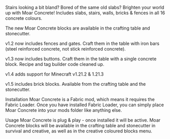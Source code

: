 Stairs looking a bit bland? Bored of the same old slabs? Brighten your world up with Moar Concrete! Includes slabs, stairs, walls, bricks & fences in all 16 concrete colours.

The new Moar Concrete blocks are available in the crafting table and stonecutter.

v1.2 now includes fences and gates. Craft them in the table with iron bars (steel reinforced concrete, not stick reinforced concrete).

v1.3 now includes buttons. Craft them in the table with a single concrete block. Recipe and tag builder code cleaned up.

v1.4 adds support for Minecraft v1.21.2 & 1.21.3

v1.5 includes brick blocks. Available from the crafting table and the stonecutter.


Installation 
Moar Concrete is a Fabric mod, which means it requires the Fabric Loader. Once you have installed Fabric Loader, you can simply place Moar Concrete into your mods folder like anything else.


Usage 
Moar Concrete is plug & play - once installed it will be active. Moar Concrete blocks will be available in the crafting table and stonecutter in survival and creative, as well as in the creative coloured blocks menu.
